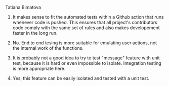 Tatiana Bimatova

1) It makes sense to fit the automated tests within a Github action that runs whenever code is pushed.
This ensures that all project's contributors code comply with the same set of rules and
also makes developement faster in the long run. 

2) No. End to end tesing is more suitable for emulating user actions, not the internal work of the
functions.

3) It is probably not a good idea to try to test "message" feature with unit test, because it is hard or
even impossible to isolate. Integration testing is more appropriate here.

4) Yes, this feature can be easily isolated and tested with a unit test.
